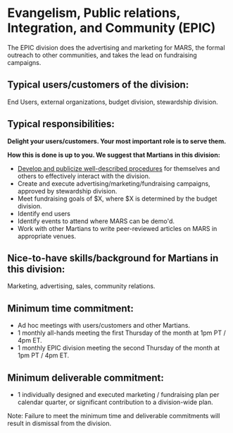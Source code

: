 # Evangelism, Public relations, Integration, and Community (EPIC)
The EPIC division does the advertising and marketing for MARS, the formal outreach to other communities, and takes the lead on fundraising campaigns.

## Typical users/customers of the division:
End Users, external organizations, budget division, stewardship division.

## Typical responsibilities:

**Delight your users/customers. Your most important role is to serve them.**

**How this is done is up to you. We suggest that Martians in this division:**
- [Develop and publicize well-described procedures](./procedures.md) for themselves and others to effectively interact with the division.
- Create and execute advertising/marketing/fundraising campaigns, approved by stewardship division.
- Meet fundraising goals of $X, where $X is determined by the budget division.
- Identify end users
- Identify events to attend where MARS can be demo'd.
- Work with other Martians to write peer-reviewed articles on MARS in appropriate venues.

## Nice-to-have skills/background for Martians in this division:
Marketing, advertising, sales, community relations.

## Minimum time commitment:
- Ad hoc meetings with users/customers and other Martians.
- 1 monthly all-hands meeting the first Thursday of the month at 1pm PT / 4pm ET.
- 1 monthly EPIC division meeting the second Thursday of the month at 1pm PT / 4pm ET.

## Minimum deliverable commitment:
- 1 individually designed and executed marketing / fundraising plan per calendar quarter, or significant contribution to a division-wide plan.

Note: Failure to meet the minimum time and deliverable commitments will result in dismissal from the division.